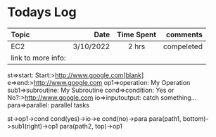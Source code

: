 # Todays Log
   | Topic| Date | Time Spent | comments | 
| :------- | ----: | :---: | ----------------------------: |
| EC2 | 3/10/2022 | 2 hrs | compeleted |
| link to more info: |
st=>start: Start:>http://www.google.com[blank]
e=>end:>http://www.google.com
op1=>operation: My Operation
sub1=>subroutine: My Subroutine
cond=>condition: Yes
or No?:>http://www.google.com
io=>inputoutput: catch something...
para=>parallel: parallel tasks

st->op1->cond
cond(yes)->io->e
cond(no)->para
para(path1, bottom)->sub1(right)->op1
para(path2, top)->op1 
